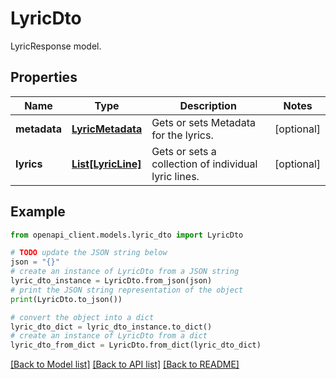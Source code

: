 # LyricDto

LyricResponse model.

## Properties

Name | Type | Description | Notes
------------ | ------------- | ------------- | -------------
**metadata** | [**LyricMetadata**](LyricMetadata.md) | Gets or sets Metadata for the lyrics. | [optional] 
**lyrics** | [**List[LyricLine]**](LyricLine.md) | Gets or sets a collection of individual lyric lines. | [optional] 

## Example

```python
from openapi_client.models.lyric_dto import LyricDto

# TODO update the JSON string below
json = "{}"
# create an instance of LyricDto from a JSON string
lyric_dto_instance = LyricDto.from_json(json)
# print the JSON string representation of the object
print(LyricDto.to_json())

# convert the object into a dict
lyric_dto_dict = lyric_dto_instance.to_dict()
# create an instance of LyricDto from a dict
lyric_dto_from_dict = LyricDto.from_dict(lyric_dto_dict)
```
[[Back to Model list]](../README.md#documentation-for-models) [[Back to API list]](../README.md#documentation-for-api-endpoints) [[Back to README]](../README.md)


